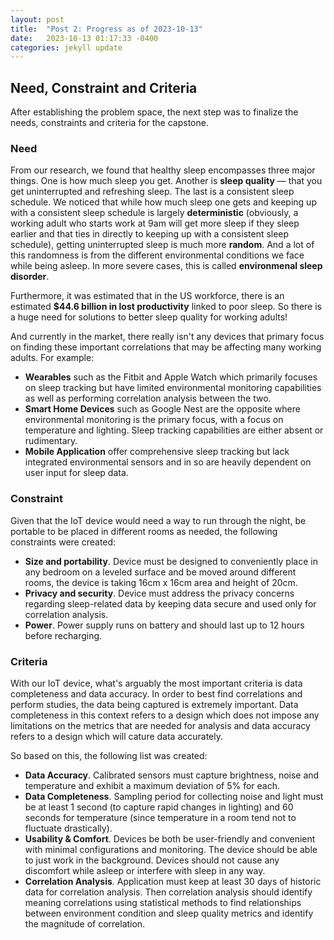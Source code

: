 ```yaml
---
layout: post
title:  "Post 2: Progress as of 2023-10-13"
date:   2023-10-13 01:17:33 -0400
categories: jekyll update
---
```


## Need, Constraint and Criteria
After establishing the problem space, the next step was to finalize the needs, constraints and criteria for the capstone.

### Need
From our research, we found that healthy sleep encompasses three major things. One is how much sleep you get. Another is **sleep quality** — that you get uninterrupted and refreshing sleep. The last is a consistent sleep schedule. We noticed that while how much sleep one gets and keeping up with a consistent sleep schedule is largely **deterministic** (obviously, a working adult who starts work at 9am will get more sleep if they sleep earlier and that ties in directly to keeping up with a consistent sleep schedule), getting uninterrupted sleep is much more **random**. And a lot of this randomness is from the different environmental conditions we face while being asleep. In more severe cases, this is called **environmenal sleep disorder**.

Furthermore, it was estimated that in the US workforce, there is an estimated **$44.6 billion in lost productivity** linked to poor sleep. So there is a huge need for solutions to better sleep quality for working adults!

And currently in the market, there really isn't any devices that primary focus on finding these important correlations that may be affecting many working adults. For example:
- **Wearables** such as the Fitbit and Apple Watch which primarily focuses on sleep tracking but have limited environmental monitoring capabilities as well as performing correlation analysis between the two.
- **Smart Home Devices** such as Google Nest are the opposite where environmental monitoring is the primary focus, with a focus on temperature and lighting. Sleep tracking capabilities are either absent or rudimentary.
- **Mobile Application** offer comprehensive sleep tracking but lack integrated environmental sensors and in so are heavily dependent on user input for sleep data.

### Constraint
Given that the IoT device would need a way to run through the night, be portable to be placed in different rooms as needed, the following constraints were created:
- **Size and portability**. Device must be designed to conveniently place in any bedroom on a leveled surface and be moved around different rooms, the device is taking 16cm x 16cm area and height of 20cm.
- **Privacy and security**. Device must address the privacy concerns regarding sleep-related data by keeping data secure and used only for correlation analysis.
- **Power**. Power supply runs on battery and should last up to 12 hours before recharging.


### Criteria
With our IoT device, what's arguably the most important criteria is data completeness and data accuracy. In order to best find correlations and perform studies, the data being captured is extremely important. Data completeness in this context refers to a design which does not impose any limitations on the metrics that are needed for analysis and data accuracy refers to a design which will cature data accurately.

So based on this, the following list was created:
- **Data Accuracy**. Calibrated sensors must capture brightness, noise and temperature and exhibit a maximum deviation of 5% for each.
- **Data Completeness**. Sampling period for collecting noise and light must be at least 1 second (to capture rapid changes in lighting) and 60 seconds for temperature (since temperature in a room tend not to fluctuate drastically).
- **Usability & Comfort**. Devices be both be user-friendly and convenient with minimal configurations and monitoring. The device should be able to just work in the background. Devices should not cause any discomfort while asleep or interfere with sleep in any way.
- **Correlation Analysis**. Application must keep at least 30 days of historic data for correlation analysis. Then correlation analysis should identify meaning correlations using statistical methods to find relationships between environment condition and sleep quality metrics and identify the magnitude of correlation.



[jekyll-docs]: https://jekyllrb.com/docs/home
[jekyll-gh]:   https://github.com/jekyll/jekyll
[jekyll-talk]: https://talk.jekyllrb.com/
